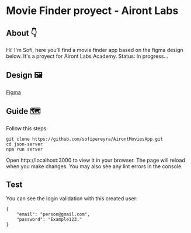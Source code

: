 # Movie Finder proyect - Airont Labs

## About 👇
Hi! I'm Sofi, here you'll find a movie finder app based on the figma design below. It's a proyect for Airont Labs Academy.
Status: In progress...

## Design 🖼️
[Figma](https://www.figma.com/file/yyis2Z7Eft4B10wPcwc3g7/MovieFinder-Airont-Labs-Design?type=design&node-id=0%3A1&mode=design&t=YWTpKrrAodKMRS7D-1)
## Guide 🗺️

Follow this steps:

```
git clone https://github.com/sofipereyra/AirontMoviesApp.git
cd json-server
npm run server
```

Open http://localhost:3000 to view it in your browser.
The page will reload when you make changes.
You may also see any lint errors in the console.

## Test

You can see the login validation with this created user:

```
{
    "email": "person@gmail.com",
    "password": "Example123."
}
```
